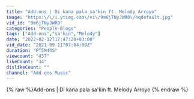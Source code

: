 ```yaml
---
title: "Add-ons | Di kana pala sa'kin ft. Melody Arroyo"
image: "https:\/\/i.ytimg.com\/vi\/9m6jTNyJWR0\/hqdefault.jpg"
vid_id: "9m6jTNyJWR0"
categories: "People-Blogs"
tags: ["Add-ons","sa'kin","Melody"]
date: "2022-02-12T17:47:20+03:00"
vid_date: "2021-09-11T07:04:08Z"
duration: "PT5M44S"
viewcount: "437"
likeCount: "34"
dislikeCount: ""
channel: "Add-ons Music"
---
```

{% raw %}Add-ons | Di kana pala sa'kin ft. Melody Arroyo {% endraw %}
